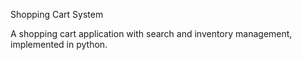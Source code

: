 Shopping Cart System

A shopping cart application with search and inventory management, implemented in python.


